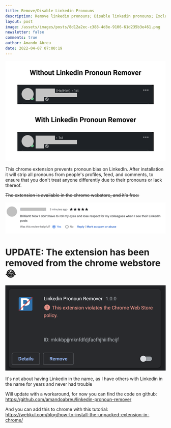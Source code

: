 ```yaml
---
title: Remove/Disable Linkedin Pronouns
description: Remove linkedin pronouns; Disable linkedin pronouns; Exclude linkedin pronouns
layout: post
image: /assets/images/posts/8d12a2ec-c388-4d8e-9106-61d235b3e461.png
newsletter: false
comments: true
author: Amando Abreu
date: 2022-04-07 07:00:19
---
```

![](/assets/images/posts/8d12a2ec-c388-4d8e-9106-61d235b3e461.png)

This chrome extension prevents pronoun bias on LinkedIn. After installation it will strip all pronouns from people's profiles, feed, and comments, to ensure that you don't treat anyone differently due to their pronouns or lack thereof.

<s>The extension is available in the chrome webstore, and it's free:</s>

![](/assets/images/posts/screenshot-2022-05-06-at-11-49-50-1-.png)

# UPDATE: The extension has been removed from the chrome webstore 😂

![](/assets/images/posts/screenshot-2022-07-12-at-17-44-06.png)

It's not about having Linkedin in the name, as I have others with Linkedin in the name for years and never had trouble

Will update with a workaround, for now you can find the code on github: <https://github.com/amandoabreu/linkedin-pronoun-remover>

And you can add this to chrome with this tutorial: <https://webkul.com/blog/how-to-install-the-unpacked-extension-in-chrome/>